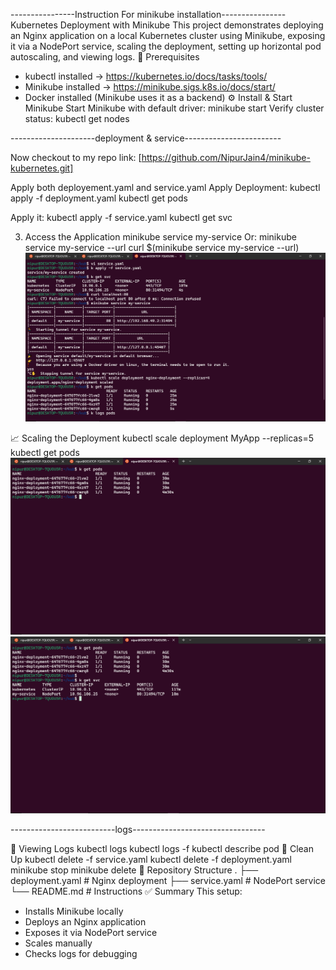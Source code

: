 ----------------Instruction For minikube installation----------------
Kubernetes Deployment with Minikube
This project demonstrates deploying an Nginx application on a local Kubernetes cluster using Minikube, exposing it via a NodePort service, scaling the deployment, setting up horizontal pod autoscaling, and viewing logs.
📌 Prerequisites
- kubectl installed → https://kubernetes.io/docs/tasks/tools/
- Minikube installed → https://minikube.sigs.k8s.io/docs/start/
- Docker installed (Minikube uses it as a backend)
⚙️ Install & Start Minikube
Start Minikube with default driver:
minikube start
Verify cluster status:
kubectl get nodes

---------------------deployment & service------------------------

Now checkout to my repo link: [https://github.com/NipurJain4/minikube-kubernetes.git]

Apply both deployement.yaml and service.yaml 
Apply Deployment:
kubectl apply -f deployment.yaml
kubectl get pods

Apply it:
kubectl apply -f service.yaml
kubectl get svc

3. Access the Application
minikube service my-service
Or:
minikube service my-service --url
curl $(minikube service my-service --url)
![Description of image](Screenshorts/Screenshot%20(56).png)

📈 Scaling the Deployment
kubectl scale deployment MyApp --replicas=5
kubectl get pods
![Description of image](Screenshorts/Screenshot%20(57).png)
![Description of image](Screenshorts/Screenshot%20(58).png)


--------------------------logs---------------------------------

📜 Viewing Logs
kubectl logs <pod-name>
kubectl logs -f <pod-name>
kubectl describe pod <pod-name>
🧹 Clean Up
kubectl delete -f service.yaml
kubectl delete -f deployment.yaml
minikube stop
minikube delete
📂 Repository Structure
.
├── deployment.yaml   # Nginx deployment
├── service.yaml      # NodePort service
└── README.md         # Instructions
✅ Summary
This setup:
- Installs Minikube locally
- Deploys an Nginx application
- Exposes it via NodePort service
- Scales manually
- Checks logs for debugging


